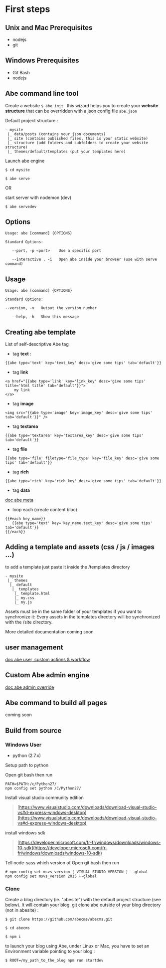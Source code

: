 # First steps
## Unix and Mac Prerequisites

- nodejs
- git

## Windows Prerequisites

- Git Bash
- nodejs

## Abe command line tool

Create a website  ```$ abe init ```
this wizard helps you to create your __website structure__ that can be overridden with a json config file ```abe.json```

Default project structure :

```
- mysite
 |_ data/posts (contains your json documents)
 |_ site (contains published files, this is your static website)
 |_ structure (add folders and subfolders to create your website structure)
 |_ themes/default/templates (put your templates here)
```

Launch abe engine

```$ cd mysite ```

```$ abe serve ```

OR

start server with nodemon (dev)

```$ abe servedev ```

## Options

```
Usage: abe [command] {OPTIONS}

Standard Options:

   --port, -p <port> 	Use a specific port

   --interactive , -i   Open abe inside your browser (use with serve command)

```

## Usage

```
Usage: abe [command] {OPTIONS}

Standard Options:

--version, -v 	Output the version number

   --help, -h 	Show this message

```

## Creating abe template
List of self-descriptive Abe tag

- tag __text__ :

```
{{abe type='text' key='text_key' desc='give some tips' tab='default'}}
```
- tag __link__

```
<a href="{{abe type='link' key='link_key' desc='give some tips' title='html title' tab='default'}}">
	my link
</a>
```
- tag __image__

```
<img src="{{abe type='image' key='image_key' desc='give some tips' tab='default'}}" />
```
- tag __textarea__

```
{{abe type='textarea' key='textarea_key' desc='give some tips' tab='default'}}
```
- tag __file__

```
{{abe type='file' filetype='file_type' key='file_key' desc='give some tips' tab='default'}}
```
- tag __rich__

```
{{abe type='rich' key='rich_key' desc='give some tips' tab='default'}}
```
- tag __data__

[doc abe meta](docs/abe-data.md)

- loop each (create content bloc)

```
{{#each key_name}}
​	{{abe type='text' key='key_name.text_key' desc='give some tips' tab='default'}}
{{/each}}
```

## Adding a template and assets (css / js / images ...)

to add a template just paste it inside the /templates directory
```
- mysite
 |_ themes
  |_ default
   |_ templates
  	|_ template.html
  	|_ my.css
    |_ my.js
```

Assets must be in the same folder of your templates if you want to synchronize it: Every assets in the templates directory will be synchronized with the /site directory.

More detailed documentation coming soon

## user management

[doc abe user, custom actions & workflow](docs/abe-users.md)


## Custom Abe admin engine

[doc abe admin override](docs/abe-users.md)


## Abe command to build all pages
coming soon

## Build from source

### Windows User

- python (2.7.x)

Setup path to python

Open git bash then run

```shell
PATH=$PATH:/c/Python27/
npm config set python /C/Python27/
```

Install visual studio community edition

> [https://www.visualstudio.com/downloads/download-visual-studio-vs#d-express-windows-desktop](https://www.visualstudio.com/downloads/download-visual-studio-vs#d-express-windows-desktop)

install windows sdk

> [https://developer.microsoft.com/fr-fr/windows/downloads/windows-10-sdk](https://developer.microsoft.com/fr-fr/windows/downloads/windows-10-sdk)

Tell node-sass which version of
Open git bash then run

```shell
# npm config set msvs_version [ VISUAL STUDIO VERSION ] --global
npm config set msvs_version 2015 --global
```

### Clone

Create a blog directory (ie. "abesite") with the default project structure (see below). It will contain your blog.
git clone abe outside of your blog directory (not in abesite) :

```$ git clone https://github.com/abecms/abecms.git ```

```$ cd abecms ```

```$ npm i ```

to launch your blog using Abe, under Linux or Mac, you have to set an Environment variable pointing to your blog :

```$ ROOT=/my_path_to_the_blog npm run startdev ```
